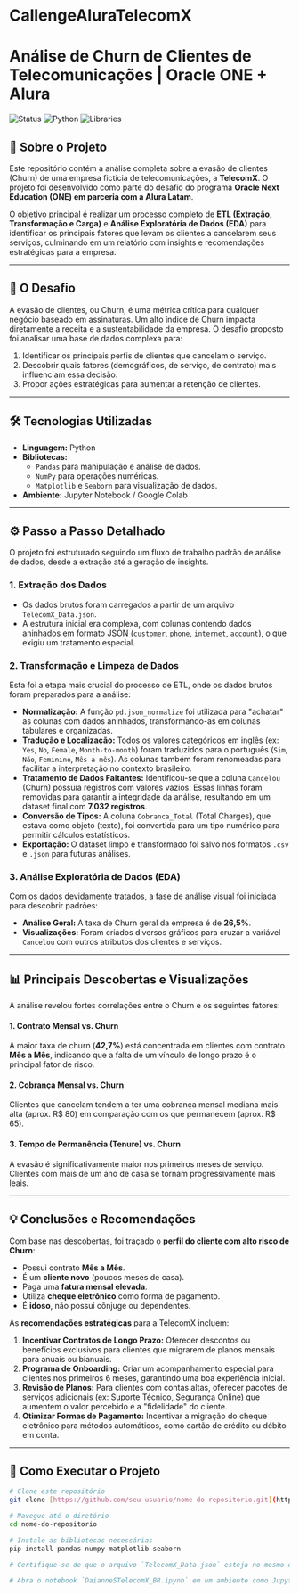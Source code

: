 # CallengeAluraTelecomX
# Análise de Churn de Clientes de Telecomunicações | Oracle ONE + Alura

![Status](https://img.shields.io/badge/status-concluído-brightgreen)
![Python](https://img.shields.io/badge/python-3.9%2B-blue)
![Libraries](https://img.shields.io/badge/libraries-pandas%20%7C%20numpy%20%7C%20seaborn-orange)

## 📄 Sobre o Projeto

Este repositório contém a análise completa sobre a evasão de clientes (Churn) de uma empresa fictícia de telecomunicações, a **TelecomX**. O projeto foi desenvolvido como parte do desafio do programa **Oracle Next Education (ONE) em parceria com a Alura Latam**.

O objetivo principal é realizar um processo completo de **ETL (Extração, Transformação e Carga)** e **Análise Exploratória de Dados (EDA)** para identificar os principais fatores que levam os clientes a cancelarem seus serviços, culminando em um relatório com insights e recomendações estratégicas para a empresa.

---

## 🚀 O Desafio

A evasão de clientes, ou Churn, é uma métrica crítica para qualquer negócio baseado em assinaturas. Um alto índice de Churn impacta diretamente a receita e a sustentabilidade da empresa. O desafio proposto foi analisar uma base de dados complexa para:

1.  Identificar os principais perfis de clientes que cancelam o serviço.
2.  Descobrir quais fatores (demográficos, de serviço, de contrato) mais influenciam essa decisão.
3.  Propor ações estratégicas para aumentar a retenção de clientes.

---

## 🛠️ Tecnologias Utilizadas

- **Linguagem:** Python
- **Bibliotecas:**
  - `Pandas` para manipulação e análise de dados.
  - `NumPy` para operações numéricas.
  - `Matplotlib` e `Seaborn` para visualização de dados.
- **Ambiente:** Jupyter Notebook / Google Colab

---

## ⚙️ Passo a Passo Detalhado

O projeto foi estruturado seguindo um fluxo de trabalho padrão de análise de dados, desde a extração até a geração de insights.

### 1. Extração dos Dados
- Os dados brutos foram carregados a partir de um arquivo `TelecomX_Data.json`.
- A estrutura inicial era complexa, com colunas contendo dados aninhados em formato JSON (`customer`, `phone`, `internet`, `account`), o que exigiu um tratamento especial.

### 2. Transformação e Limpeza de Dados
Esta foi a etapa mais crucial do processo de ETL, onde os dados brutos foram preparados para a análise:

- **Normalização:** A função `pd.json_normalize` foi utilizada para "achatar" as colunas com dados aninhados, transformando-as em colunas tabulares e organizadas.
- **Tradução e Localização:** Todos os valores categóricos em inglês (ex: `Yes`, `No`, `Female`, `Month-to-month`) foram traduzidos para o português (`Sim`, `Não`, `Feminino`, `Mês a mês`). As colunas também foram renomeadas para facilitar a interpretação no contexto brasileiro.
- **Tratamento de Dados Faltantes:** Identificou-se que a coluna `Cancelou` (Churn) possuía registros com valores vazios. Essas linhas foram removidas para garantir a integridade da análise, resultando em um dataset final com **7.032 registros**.
- **Conversão de Tipos:** A coluna `Cobranca_Total` (Total Charges), que estava como objeto (texto), foi convertida para um tipo numérico para permitir cálculos estatísticos.
- **Exportação:** O dataset limpo e transformado foi salvo nos formatos `.csv` e `.json` para futuras análises.

### 3. Análise Exploratória de Dados (EDA)
Com os dados devidamente tratados, a fase de análise visual foi iniciada para descobrir padrões:

- **Análise Geral:** A taxa de Churn geral da empresa é de **26,5%**.
- **Visualizações:** Foram criados diversos gráficos para cruzar a variável `Cancelou` com outros atributos dos clientes e serviços.

---

## 📊 Principais Descobertas e Visualizações

A análise revelou fortes correlações entre o Churn e os seguintes fatores:

#### 1. Contrato Mensal vs. Churn
A maior taxa de churn (**42,7%**) está concentrada em clientes com contrato **Mês a Mês**, indicando que a falta de um vínculo de longo prazo é o principal fator de risco.



#### 2. Cobrança Mensal vs. Churn
Clientes que cancelam tendem a ter uma cobrança mensal mediana mais alta (aprox. R$ 80) em comparação com os que permanecem (aprox. R$ 65).


#### 3. Tempo de Permanência (Tenure) vs. Churn
A evasão é significativamente maior nos primeiros meses de serviço. Clientes com mais de um ano de casa se tornam progressivamente mais leais.


---

## 💡 Conclusões e Recomendações

Com base nas descobertas, foi traçado o **perfil do cliente com alto risco de Churn**:
- Possui contrato **Mês a Mês**.
- É um **cliente novo** (poucos meses de casa).
- Paga uma **fatura mensal elevada**.
- Utiliza **cheque eletrônico** como forma de pagamento.
- É **idoso**, não possui cônjuge ou dependentes.

As **recomendações estratégicas** para a TelecomX incluem:
1.  **Incentivar Contratos de Longo Prazo:** Oferecer descontos ou benefícios exclusivos para clientes que migrarem de planos mensais para anuais ou bianuais.
2.  **Programa de Onboarding:** Criar um acompanhamento especial para clientes nos primeiros 6 meses, garantindo uma boa experiência inicial.
3.  **Revisão de Planos:** Para clientes com contas altas, oferecer pacotes de serviços adicionais (ex: Suporte Técnico, Segurança Online) que aumentem o valor percebido e a "fidelidade" do cliente.
4.  **Otimizar Formas de Pagamento:** Incentivar a migração do cheque eletrônico para métodos automáticos, como cartão de crédito ou débito em conta.

---

## 🚀 Como Executar o Projeto

```bash
# Clone este repositório
git clone [https://github.com/seu-usuario/nome-do-repositorio.git](https://github.com/seu-usuario/nome-do-repositorio.git)

# Navegue até o diretório
cd nome-do-repositorio

# Instale as bibliotecas necessárias
pip install pandas numpy matplotlib seaborn

# Certifique-se de que o arquivo `TelecomX_Data.json` esteja no mesmo diretório.

# Abra o notebook `DaianneSTelecomX_BR.ipynb` em um ambiente como Jupyter ou Google Colab e execute as células.
